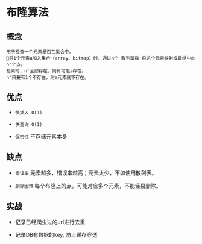 # 布隆算法

## 概念

    用于检查一个元素是否在集合中。
    将1个元素a加入集合（array、bitmap）时，通过n个 散列函数 将这个元素映射成数组中的n'个点。
    检索时，n'全部存在，则有可能a存在。
    n'只要有1个不存在，则a元素就不存在。

## 优点

- `快插入 O(1)`

- `快查询 O(1)`

- `保密性` 不存储元素本身

## 缺点

- `错误率` 元素越多，错误率越高；元素太少，不如使用散列表。

- `删除困难` 每个布隆上的点，可能对应多个元素，不能轻易删除。

## 实战

- 记录已经爬虫过的url进行去重

- 记录DB有数据的key, 防止缓存穿透
